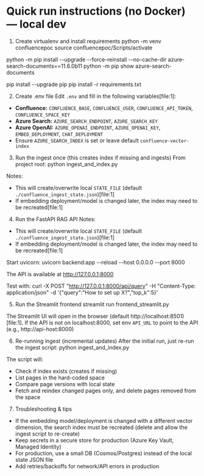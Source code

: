 # Quick run instructions (no Docker) — local dev

1) Create virtualenv and install requirements
python -m venv confluencepoc
source confluencepoc/Scripts/activate

python -m pip install --upgrade --force-reinstall --no-cache-dir azure-search-documents==11.6.0b11
python -m pip show azure-search-documents

pip install --upgrade pip
pip install -r requirements.txt


2) Create .env file
Edit `.env` and fill in the following variables[file:1]:

- **Confluence:** `CONFLUENCE_BASE`, `CONFLUENCE_USER`, `CONFLUENCE_API_TOKEN`, `CONFLUENCE_SPACE_KEY`
- **Azure Search:** `AZURE_SEARCH_ENDPOINT`, `AZURE_SEARCH_KEY`
- **Azure OpenAI:** `AZURE_OPENAI_ENDPOINT`, `AZURE_OPENAI_KEY`, `EMBED_DEPLOYMENT`, `CHAT_DEPLOYMENT`
- Ensure `AZURE_SEARCH_INDEX` is set or leave default `confluence-vector-index`

3) Run the ingest once (this creates index if missing and ingests)
From project root:
python ingest_and_index.py

Notes:
- This will create/overwrite local `STATE_FILE` (default `./confluence_ingest_state.json`)[file:1]
- If embedding deployment/model is changed later, the index may need to be recreated[file:1]

4) Run the FastAPI RAG API
Notes:
- This will create/overwrite local `STATE_FILE` (default `./confluence_ingest_state.json`)[file:1]
- If embedding deployment/model is changed later, the index may need to be recreated[file:1]

Start uvicorn:
uvicorn backend:app --reload --host 0.0.0.0 --port 8000

The API is available at http://127.0.0.1:8000

Test with:
curl -X POST "http://127.0.0.1:8000/api/query" -H "Content-Type: application/json" -d '{"query":"How to set up X?","top_k":5}'

5) Run the Streamlit frontend
streamlit run frontend_streamlit.py

The Streamlit UI will open in the browser (default http://localhost:8501)[file:1]. 
If the API is not on localhost:8000, set env `API_URL` to point to the API (e.g., http://api-host:8000)

6) Re-running ingest (incremental updates)
After the initial run, just re-run the ingest script:
python ingest_and_index.py

The script will:
- Check if index exists (creates if missing)
- List pages in the hard-coded space
- Compare page versions with local state
- Fetch and reindex changed pages only, and delete pages removed from the space

7) Troubleshooting & tips
- If the embedding model/deployment is changed with a different vector dimension, the search index must be recreated
(delete and allow the ingest script to re-create)
- Keep secrets in a secure store for production (Azure Key Vault, Managed Identity)
- For production, use a small DB (Cosmos/Postgres) instead of the local state JSON file
- Add retries/backoffs for network/API errors in production








